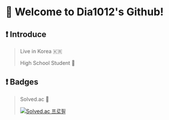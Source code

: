 # 👋 Welcome to Dia1012's Github!

## ❗️ Introduce
>Live in Korea 🇰🇷
>
>High School Student 🏫





## ❗️ Badges
>Solved.ac 🤟
>
>[![Solved.ac
프로필](http://mazassumnida.wtf/api/v2/generate_badge?boj=Dia1012)](https://solved.ac/Dia1012)


<!--
**Dia1012/Dia1012** is a ✨ _special_ ✨ repository because its `README.md` (this file) appears on your GitHub profile.

Here are some ideas to get you started:

- 🔭 I’m currently working on ...
- 🌱 I’m currently learning ...
- 👯 I’m looking to collaborate on ...
- 🤔 I’m looking for help with ...
- 💬 Ask me about ...
- 📫 How to reach me: ...
- 😄 Pronouns: ...
- ⚡ Fun fact: ...
-->
